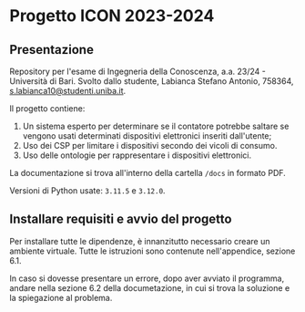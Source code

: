 # Progetto ICON 2023-2024
## Presentazione


Repository per l'esame di Ingegneria della Conoscenza, a.a. 23/24 - Università di Bari.
Svolto dallo studente, Labianca Stefano Antonio, 758364, s.labianca10@studenti.uniba.it.

Il progetto contiene:

1. Un sistema esperto per determinare se il contatore potrebbe saltare se vengono usati determinati dispositivi elettronici inseriti dall'utente;
2. Uso dei CSP per limitare i dispositivi secondo dei vicoli di consumo.
3. Uso delle ontologie per rappresentare i dispositivi elettronici.

La documentazione si trova all'interno della cartella `/docs` in formato PDF.

Versioni di Python usate: `3.11.5` e `3.12.0`.


## Installare requisiti e avvio del progetto

Per installare tutte le dipendenze, è innanzitutto necessario creare un ambiente virtuale. Tutte le istruzioni sono contenute nell'appendice, sezione 6.1.

In caso si dovesse presentare un errore, dopo aver avviato il programma, andare nella sezione 6.2 della documetazione, in cui si trova la soluzione e la spiegazione al problema.